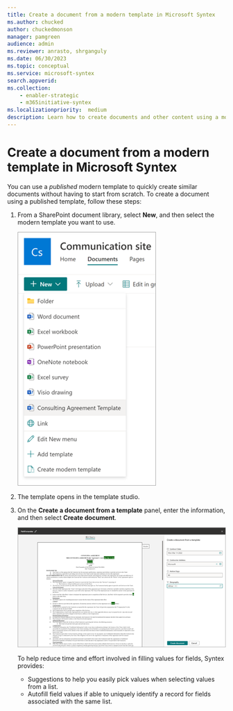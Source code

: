 ```yaml
---
title: Create a document from a modern template in Microsoft Syntex
ms.author: chucked
author: chuckedmonson
manager: pamgreen
audience: admin
ms.reviewer: anrasto, shrganguly
ms.date: 06/30/2023
ms.topic: conceptual
ms.service: microsoft-syntex
search.appverid:
ms.collection:
    - enabler-strategic
    - m365initiative-syntex
ms.localizationpriority:  medium
description: Learn how to create documents and other content using a modern template in Microsoft Syntex.
---
```


# Create a document from a modern template in Microsoft Syntex

You can use a *published* modern template to quickly create similar documents without having to start from scratch. To create a document using a published template, follow these steps:

1. From a SharePoint document library, select **New**, and then select the modern template you want to use.

   ![Screenshot of document library showing the modern template choices on the New menu.](../media/content-understanding/content-assembly-create-document-1.png)

2. The template opens in the template studio.

3. On the **Create a document from a template** panel, enter the information, and then select **Create document**.

   ![Screenshot of document library showing the Create a document from a template panel.](../media/content-understanding/content-assembly-create-document-2b.png)

   To help reduce time and effort involved in filling values for fields, Syntex provides:

      - Suggestions to help you easily pick values when selecting values from a list.
      - Autofill field values if able to uniquely identify a record for fields associated with the same list.
